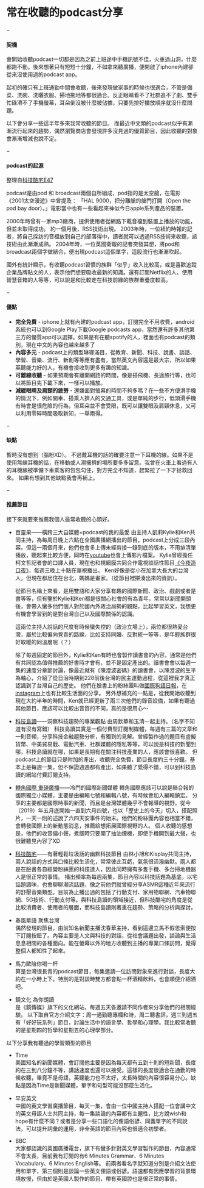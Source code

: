 # 常在收聽的podcast分享
−
 
 
#### 契機
會開始收聽podcast一切都是因為之前上班途中手機訊號不佳，火車過山洞，什麼都跑不動。後來想著只有短短十分鐘，不如拿來聽廣播，便開啟了iphone內建卻從來沒使用過的podcast app。

起初的確只有上班通勤中間會收聽，後來發現做家事的時候也很適合，不管是備菜、洗碗、洗曬衣服、掃地拖地等都很適合。反正眼睛看不了社群追不了劇、雙手忙碌滑不了手機螢幕，耳朵倒沒被什麼被佔據，只要先排好播放順序就沒什麼問題。

以下會分享一些這半年多來我常收聽的節目。
而最近中文類的podcast似乎有漸漸流行起來的趨勢，偶然瀏覽商店會發現許多沒見過的優質節目，因此收聽的對象會漸漸增減也說不定。

−

#### podcast的起源
整理自[科技酷宅E47](http://feeds.soundcloud.com/users/soundcloud:users:517449261/sounds.rss)

podcast是由pod 和 broadcast兩個自所組成，pod指的是太空艙，在電影《2001太空漫遊》中曾提及：
「HAL 9000，把分離艙的艙門打開（Open the pod bay door）。」電影當中也有一些看起來神似今日apple系列產品的裝置。

2000年時曾有一家mp3廠商，提供使用者從網路下載音檔到裝置上播放的功能，但並未取得成功。
約一個月後，RSS技術出現。
2003年時，一位紐約時報的記者，將自己採訪的音檔放到自己的部落得中，讀者就可以透過RSS技術來收聽，該技術由此漸漸成熟。
2004年時，一位英國衛報的記者突發其想，將pod和broadcast兩個字做結合，便出現podcast這個單字，這股流行也漸漸吹起。

國外有統計顯示，有收聽podcast習慣的族群「似乎」收入比較高，或是喜歡追蹤企業品牌貼文的人，表示他們想要吸收最新的知識。還有訂閱Netflix的人、使用智慧音箱的人等等，可以說是和比較走在科技前緣的族群重疊度較高。

−

#### 優點
- **完全免費** - iphone上就有內建的podcast app，訂閱完全不用收費，android系統也可以到Google Play下載Google podcasts app，當然還有許多其他第三方的優質app可以選擇。如果是有在聽spotify的人，裡面也有podcast的類別，現在中文的內容也越來越多了
- **內容多元** - podcast上的類型琳瑯滿目，從教育、新聞、科技、說書、談話、學習、音樂、流行、新創等等應有盡有，當然英文內容還是最大宗，所以如果英聽能力好的人，有機會接收到更多有趣的知識。
- **可離線收聽** - 如果預期會有離開網路的時間，像是搭飛機、長途旅行等，也可以將節目先下載下來，一樣可以播放。
- **減緩眼睛及肩頸的疲勞** - 還嫌面對螢幕的時間不夠多嗎？在一些不方便滑手機的情況下，例如開車、搭乘人擠人的交通工具，或是單純的步行，低頭滑手機有時會是很危險的行為，但耳朵並不會受限，既可以讓雙眼及肩頸休息，又可以利用零碎時間吸取新知，一舉兩得。

−

#### 缺點
暫時沒有想到（腦粉XD）。
不過戴耳機的話的確要注意一下耳機的線。如果不是使用無線耳機的話，在移動或人潮擁擠的場所要多多留意。我曾在火車上看過有人的耳機線被準備下車乘客的包包勾住，對方完全不知道，趕緊拉了一下才拯救回來。
如果有想到其他缺點我會再補上。

−
#### 推薦節目
接下來就要來推薦我個人最常收聽的心頭好。

- 百靈果——橫跨三大自媒體+podcast的我的最愛
    由主持人凱莉Kylie和Ken共同主持，為每周日晚上六點在全國廣播網播出的節目，podcast上分成三段內容。但這一兩個月來，他們也會多上傳未經剪接一錄到底的版本，不用排清單播放，聽起來比較方便，同時在[youtube](https://www.youtube.com/channel/UCD2KoUc0f4Bv2Bz0mbOah8g)也會上傳影片檔案。
    Kylie曾經擔任柯文哲記者會的口譯人員，現在也和視網膜共同合作電視談話性節目[《今夜造口夜》](https://www.youtube.com/channel/UCJCrncqSm65zk5txuJaUy3w)，每週三晚上十點在華視播出。
    Ken好像是從小在加拿大長大的台灣人，但現在都居住在台北，媽媽是畫家。（從節目裡拼湊出來的資訊）。

    從節目名稱上來看，是用雙語和大家分享有趣的國際新聞、政治、戲劇或者是書等等，但有鑒於Kylie和Ken都是很關心社會的有為青年，常常以新聞開頭後，會帶入蠻多他們個人對於國內外政治局勢的觀點，比起學習英文，我想更有機會學習到的是對台灣自己以及國際關係的認識。

    這兩位主持人說話的尺度有時候蠻失控的（政治立場上），兩位都很熱愛台灣，屬於比較偏向覺青的路線，比如支持同婚、反對統一等等，是年輕族群很好取暖的同溫層呢（？）
    
    除了每週固定的節目外，Kylie和Ken有時也會製作讀書會的內容，通常是他們有共同認為值得推薦的好書時才會有，並不是固定產出的。讀書會會以每週一集的速度分章節討論，像最近就有《陳澄波密碼》的讀書會，以陳澄波的生平為軸心，介紹了從日治時期到228前後台灣的民主運動過程，從這裡我才真正認識到了台灣自己的歷史。
    他們在臉書上的粉絲團叫做[國際狗語日報](https://www.facebook.com/puppydailynews/)，在[instagram](https://www.instagram.com/bailingguo_news/?hl=zh-tw)上也有比較生活面的分享。
    另外想補充的一點是，從我開始收聽到現在大約半年的時間，Ken就已經更新了兩三次他們的錄音設備，如果有聽過其他節目，應該可以比較出音質的不同，真的是很用心～
    
- [科技島讀](https://daodu.tech/)——洞察科技趨勢的專業觀點
    由周欽華和玉清一起主持。（名字不知道有沒有寫錯）
    科技島讀其實是一個付費型訂閱制媒體，每週有三篇的文章和一則音頻，分享科技金融趨勢分析，有獨到的見解。曾經製作過的題目有虛擬貨幣、中美貿易戰、電動汽車、社群媒體的隱私等等，可以說是科技的新聞到哪，科技島讀就在哪，如果是長期有在關注科技產業的人，應該會很喜歡。
    但podcast上的節目只是附加的產出，收聽完全免費，節目長度約三十分鐘。基本上是每週一集，但不保證週週都有產出，如果聽了覺得不錯，可以到科技島讀的網站付費訂閱支持。

- [轉角國際 重磅廣播](https://www.facebook.com/udnglobal/)——冷門的國際新聞媒體
    轉角國際應該可以說是聯合報的國際獨立小媒體，主要是由編輯七號和編輯八號，有時候會加入編輯鎮宏。
    分享的主要都是國際時事的新聞，而且是台灣媒體幾乎不會報導的視野。從今（2019）年五月底開始一直到六月四號，也以「歷史上的今天」切入，搭配照片，一天一則的述說了六四天安事件的始末。他們的粉絲團內容也相當不錯，會轉發國際上的新動態消息，推薦給想拓展國際視野的人。
    個人收聽的感想是，他們的收音偏小聲，煮飯時只要開了抽油煙機，即使手機開到最大聲，也很難聽見內容了XD

- [科技酷宅](https://www.facebook.com/groups/swipeup.podcast/)——有著輕鬆垃圾話的幽默科技節目
    由林小旭和Kisplay共同主持，兩人說話的方式與口條比較生活化，常常彼此互虧，氣氛很活潑幽默。兩人都是在臉書各自經營粉絲團的科技達人，因此同時擁有多隻手機、多台掃地機器人是很正常的事情。
    播出頻率為每週兩集，節目內容以科技話題為基底，以宅話題調味，也會聊聊潮流話題，像之前他們就曾經分享ASMR這種近年來流行的舒壓音樂類型。目前為止播出過的包括了行動支付、家用物聯網、汽車物聯網、5G技術、行動支付等。與科技島讀的領域接近，但科技酷宅的角度是從比較消費者、使用者的層面，而科技島讀則著重在趨勢、策略的分析與探討。

- 春風華語 聚焦台灣  
    偶然發現的節目，由前知名新聞主播沈春華主持，看到這邊立馬不假思索便按下訂閱按鈕了。內容主要是人文與科技的對話，從社會議題出發，談論與生活息息相關的各種面向。能在螢幕以外的地方收聽到主播的專業口條訪問，覺得整個人都知性了起來。


- 馬力歐陪你喝一杯  
    算是台灣很長青的podcast節目，每集邀請一位訪問對象來進行對談，長度大約在一小時上下。特別的是對談時雙方都會點一杯酒精飲料，也會順便介紹酒吧。


- 鏡文化 為你朗讀  
    是《鏡傳媒》旗下的文化網站，每週五天各邀請不同作者來分享他們的相關經驗。
    以下取自官方介紹文字：周一通勤聽專欄和詩，周二聽書評，週三到週五有「好好玩系列」節目，討論生活中的語言學、哲學和心理學。我比較常收聽的是星期四的哲學和星期五的心理學部分。

以下分享我有聽過的學習類型的節目
- Time  
美國知名的新聞媒體，會訂閱他主要是因為每天都有五到十則的短新聞，長度約在三到八分鐘不等，講話速度也還可以接受。這樣的長度很適合在通勤的時候收聽，畢竟不是母語，英聽能力也不太好，太長時間的內容很容易分心。缺點是因為Time是新聞媒體，單字和句型可能沒那麼生活化。

- 早安英文  
中國的英文學習廣播節目，每天一集，會由一位中國主持人搭配一位會講中文的英文母語人士共同主持，每一集談論的內容都有主題性，比方說wish和hope有什麼不同？或者是分享一些口語化的俚語俗諺、同義單字的不同說法，可以提升詞彙的運用，非全英語的節目內容也很適合初學者。

- BBC  
大家都認識的英國廣播電台，旗下有蠻多針對英文學習製作的節目，內容通常不會太長，目前我有訂閱的有6 Minutes Grammar、6 Minutes Vocabulary、6 Minutes English等。
前兩者看名字就知道分別是介紹文法使用和單字，第三個則是談論一些英文俚語或俗諺。語速都有因應學習的背景環境放慢，但由於是英國人製作的節目，帶有英國腔也是很正常的事情。
